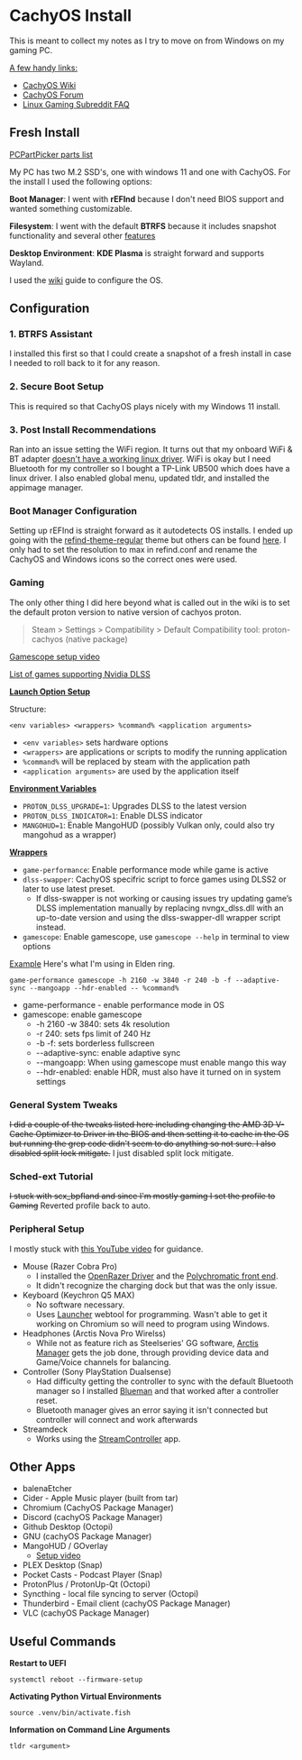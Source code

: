 # CachyOS Install
This is meant to collect my notes as I try to move on from Windows on my gaming PC. 

<ins>A few handy links:</ins>
- [CachyOS Wiki](https://wiki.cachyos.org/)
- [CachyOS Forum](https://discuss.cachyos.org/)
- [Linux Gaming Subreddit FAQ](https://www.reddit.com/r/linux_gaming/wiki/faq/)

## Fresh Install

[PCPartPicker parts list](https://pcpartpicker.com/list/zFjmKq)

My PC has two M.2 SSD's, one with windows 11 and one with CachyOS. For the install I used the following options:

**Boot Manager**: I went with **rEFInd** because I don't need BIOS support and wanted something customizable.

**Filesystem**: I went with the default **BTRFS** because it includes snapshot functionality and several other [features](https://itsfoss.com/btrfs/)

**Desktop Environment**: **KDE Plasma** is straight forward and supports Wayland.

I used the [wiki](https://wiki.cachyos.org/configuration/secure_boot_setup/) guide to configure the OS.

## Configuration

### 1. BTRFS Assistant
I installed this first so that I could create a snapshot of a fresh install in case I needed to roll back to it for any reason.

### 2. Secure Boot Setup
This is required so that CachyOS plays nicely with my Windows 11 install.

### 3. Post Install Recommendations
Ran into an issue setting the WiFi region. It turns out that my onboard WiFi & BT adapter [doesn't have a working linux driver](https://www.reddit.com/r/homelab/comments/1iw23f3/anybody_know_if_mediatek_tp_link_7927_wifi_7_is/). WiFi is okay but I need Bluetooth for my controller so I bought a TP-Link UB500 which does have a linux driver. I also enabled global menu, updated tldr, and installed the appimage manager.

### Boot Manager Configuration
Setting up rEFInd is straight forward as it autodetects OS installs. I ended up going with the [refind-theme-regular](https://github.com/bobafetthotmail/refind-theme-regular) theme but others can be found [here](https://refind-themes-collection.netlify.app/). I only had to set the resolution to max in refind.conf and rename the CachyOS and Windows icons so the correct ones were used.

### Gaming
The only other thing I did here beyond what is called out in the wiki is to set the default proton version to native version of cachyos proton.

> Steam > Settings > Compatibility > Default Compatibility tool: proton-cachyos (native package)

[Gamescope setup video](https://www.youtube.com/watch?v=wcs7JsMLHFY)

[List of games supporting Nvidia DLSS](https://www.nvidia.com/en-us/geforce/news/nvidia-rtx-games-engines-apps/)


<ins> **Launch Option Setup** </ins>

Structure:
```
<env variables> <wrappers> %command% <application arguments>
```

+ `<env variables>` sets hardware options
+ `<wrappers>` are applications or scripts to modify the running application
+ `%command%` will be replaced by steam with the application path
+ `<application arguments>` are used by the application itself

<ins>**Environment Variables**</ins>
+ `PROTON_DLSS_UPGRADE=1`: Upgrades DLSS to the latest version
+ `PROTON_DLSS_INDICATOR=1`: Enable DLSS indicator
+ `MANGOHUD=1`: Enable MangoHUD (possibly Vulkan only, could also try mangohud as a wrapper)

<ins>**Wrappers**</ins>
+ `game-performance`: Enable performance mode while game is active
+ `dlss-swapper`: CachyOS specifric script to force games using DLSS2 or later to use latest preset.
  + If dlss-swapper is not working or causing issues try updating game’s DLSS implementation manually by replacing nvngx_dlss.dll with an up-to-date version and using the dlss-swapper-dll wrapper script instead.
+ `gamescope`: Enable gamescope, use `gamescope --help` in terminal to view options

<ins>Example</ins>
Here's what I'm using in Elden ring.

```
game-performance gamescope -h 2160 -w 3840 -r 240 -b -f --adaptive-sync --mangoapp --hdr-enabled -- %command%
```

+ game-performance - enable performance mode in OS
+ gamescope: enable gamescope
  + -h 2160 -w 3840: sets 4k resolution
  + -r 240: sets fps limit of 240 Hz
  + -b -f: sets borderless fullscreen
  + --adaptive-sync: enable adaptive sync
  + --mangoapp: When using gamescope must enable mango this way
  + --hdr-enabled: enable HDR, must also have it turned on in system settings 

### General System Tweaks
~~I did a couple of the tweaks listed here including changing the AMD 3D V-Cache Optimizer to Driver in the BIOS and then setting it to cache in the OS but running the grep code didn't seem to do anything so not sure. I also disabled split lock mitigate.~~ I just disabled split lock mitigate.

### Sched-ext Tutorial
~~I stuck with scx_bpfland and since I'm mostly gaming  I set the profile to Gaming~~ Reverted profile back to auto.

### Peripheral Setup
I mostly stuck with [this YouTube video](https://www.youtube.com/watch?v=uIRs-zh3nGI) for guidance. 

- Mouse (Razer Cobra Pro)
  - I installed the [OpenRazer Driver](https://openrazer.github.io/) and the [Polychromatic front end](https://polychromatic.app/).
  - It didn't recognize the charging dock but that was the only issue.
- Keyboard (Keychron Q5 MAX)
  - No software necessary.
  - Uses [Launcher](https://launcher.keychron.com) webtool for programming. Wasn't able to get it working on Chromium so will need to program using Windows.
- Headphones (Arctis Nova Pro Wirelss)
  - While not as feature rich as Steelseries' GG software, [Arctis Manager](https://github.com/elegos/Linux-Arctis-Manager) gets the job done, through providing device data and Game/Voice channels for balancing.
- Controller (Sony PlayStation Dualsense)
  - Had difficulty getting the controller to sync with the default Bluetooth manager so I installed [Blueman](https://github.com/blueman-project/blueman) and that worked after a controller reset.
  - Bluetooth manager gives an error saying it isn't connected but controller will connect and work afterwards
- Streamdeck
  - Works using the [StreamController](https://github.com/StreamController/StreamController) app.
 
## Other Apps
+ balenaEtcher 
+ Cider - Apple Music player (built from tar)
+ Chromium (CachyOS Package Manager)
+ Discord (cachyOS Package Manager)
+ Github Desktop (Octopi)
+ GNU (cachyOS Package Manager)
+ MangoHUD / GOverlay
  + [Setup video](https://www.youtube.com/watch?v=KSQrfWXHPDs)
+ PLEX Desktop (Snap)
+ Pocket Casts - Podcast Player (Snap)
+ ProtonPlus / ProtonUp-Qt (Octopi)
+ Syncthing - local file syncing to server (Octopi)
+ Thunderbird - Email client (cachyOS Package Manager)
+ VLC (cachyOS Package Manager)

## Useful Commands
**Restart to UEFI**
```
systemctl reboot --firmware-setup
```

**Activating Python Virtual Environments**
```
source .venv/bin/activate.fish
```
**Information on Command Line Arguments**
```
tldr <argument>
```
